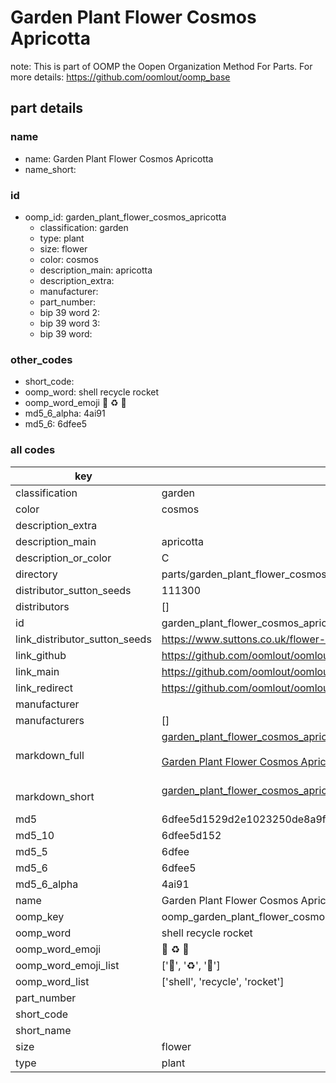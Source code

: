 # Garden Plant Flower Cosmos Apricotta  

note: This is part of OOMP the Oopen Organization Method For Parts. For more details: https://github.com/oomlout/oomp_base

##  part details
  







### name
* name: Garden Plant Flower Cosmos Apricotta
* name_short: 
### id
* oomp_id: garden_plant_flower_cosmos_apricotta
  * classification: garden
  * type: plant
  * size: flower
  * color: cosmos
  * description_main: apricotta
  * description_extra: 
  * manufacturer: 
  * part_number: 
  * bip 39 word 2: 
  * bip 39 word 3: 
  * bip 39 word: 

### other_codes
* short_code: 
* oomp_word: shell recycle rocket
* oomp_word_emoji :shell: :recycle: :rocket:
* md5_6_alpha: 4ai91
* md5_6: 6dfee5









### all codes 
| key | value |  
| --- | --- |  
| classification | garden |  
| color | cosmos |  
| description_extra |  |  
| description_main | apricotta |  
| description_or_color | C  |  
| directory | parts/garden_plant_flower_cosmos_apricotta |  
| distributor_sutton_seeds | 111300 |  
| distributors | [] |  
| id | garden_plant_flower_cosmos_apricotta |  
| link_distributor_sutton_seeds | https://www.suttons.co.uk/flower-seeds/cosmos-apricotta-seeds_mh11840 |  
| link_github | https://github.com/oomlout/oomlout_oomp_version_1_messy/tree/main/parts/garden_plant_flower_cosmos_apricotta |  
| link_main | https://github.com/oomlout/oomlout_oomp_version_1_messy/tree/main/parts/garden_plant_flower_cosmos_apricotta |  
| link_redirect | https://github.com/oomlout/oomlout_oomp_version_1_messy/tree/main/parts/garden_plant_flower_cosmos_apricotta |  
| manufacturer |  |  
| manufacturers | [] |  
| markdown_full | [garden_plant_flower_cosmos_apricotta](none)<br>[](none)<br>[Garden Plant Flower Cosmos Apricotta](none)<br><br> |  
| markdown_short | [garden_plant_flower_cosmos_apricotta](none)<br><br> |  
| md5 | 6dfee5d1529d2e1023250de8a9f27c6a |  
| md5_10 | 6dfee5d152 |  
| md5_5 | 6dfee |  
| md5_6 | 6dfee5 |  
| md5_6_alpha | 4ai91 |  
| name | Garden Plant Flower Cosmos Apricotta |  
| oomp_key | oomp_garden_plant_flower_cosmos_apricotta |  
| oomp_word | shell recycle rocket |  
| oomp_word_emoji | :shell: :recycle: :rocket: |  
| oomp_word_emoji_list | [':shell:', ':recycle:', ':rocket:'] |  
| oomp_word_list | ['shell', 'recycle', 'rocket'] |  
| part_number |  |  
| short_code |  |  
| short_name |  |  
| size | flower |  
| type | plant |  
